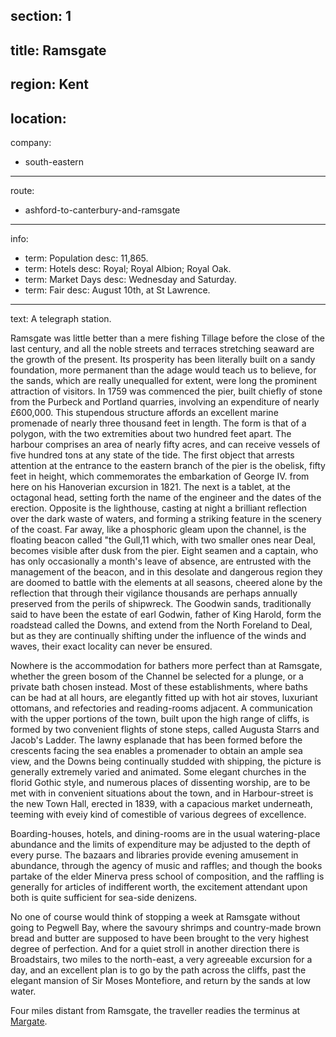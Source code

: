section: 1
----
title: Ramsgate
----
region: Kent
----
location: 
----
company:
- south-eastern
----
route:
- ashford-to-canterbury-and-ramsgate
----
info:
- term: Population
  desc: 11,865.
- term: Hotels
  desc: Royal; Royal Albion; Royal Oak.
- term: Market Days
  desc: Wednesday and Saturday.
- term: Fair
  desc: August 10th, at St Lawrence.
----
text: A telegraph station.

Ramsgate was little better than a mere fishing Tillage before the close of the last century, and all the noble streets and terraces stretching seaward are the growth of the present. Its prosperity has been literally built on a sandy foundation, more permanent than the adage would teach us to believe, for the sands, which are really unequalled for extent, were long the prominent attraction of visitors. In 1759 was commenced the pier, built chiefly of stone from the Purbeck and Portland quarries, involving an expenditure of nearly £600,000. This stupendous structure affords an excellent marine promenade of nearly three thousand feet in length. The form is that of a polygon, with the two extremities about two hundred feet apart. The harbour comprises an area of nearly fifty acres, and can receive vessels of five hundred tons at any state of the tide. The first object that arrests attention at the entrance to the eastern branch of the pier is the obelisk, fifty feet in height, which commemorates the embarkation of George IV. from here on his Hanoverian excursion in 1821. The next is a tablet, at the octagonal head, setting forth the name of the engineer and the dates of the erection. Opposite is the lighthouse, casting at night a brilliant reflection over the dark waste of waters, and forming a striking feature in the scenery of the coast. Far away, like a phosphoric gleam upon the channel, is the floating beacon called "the Gull,11 which, with two smaller ones near Deal, becomes visible after dusk from the pier. Eight seamen and a captain, who has only occasionally a month's leave of absence, are entrusted with the management of the beacon, and in this desolate and dangerous region they are doomed to battle with the elements at all seasons, cheered alone by the reflection that through their vigilance thousands are perhaps annually preserved from the perils of shipwreck. The Goodwin sands, traditionally said to have been the estate of earl Godwin, father of King Harold, form the roadstead called the Downs, and extend from the North Foreland to Deal, but as they are continually shifting under the influence of the winds and waves, their exact locality can never be ensured.

Nowhere is the accommodation for bathers more perfect than at Ramsgate, whether the green bosom of the Channel be selected for a plunge, or a private bath chosen instead. Most of these establishments, where baths can be had at all hours, are elegantly fitted up with hot air stoves, luxuriant ottomans, and refectories and reading-rooms adjacent. A communication with the upper portions of the town, built upon the high range of cliffs, is formed by two convenient flights of stone steps, called Augusta Starrs and Jacob's Ladder. The lawny esplanade that has been formed before the crescents facing the sea enables a promenader to obtain an ample sea view, and the Downs being continually studded with shipping, the picture is generally extremely varied and animated. Some elegant churches in the florid Gothic style, and numerous places of dissenting worship, are to be met with in convenient situations about the town, and in Harbour-street is the new Town Hall, erected in 1839, with a capacious market underneath, teeming with eveiy kind of comestible of various degrees of excellence.

Boarding-houses, hotels, and dining-rooms are in the usual watering-place abundance and the limits of expenditure may be adjusted to the depth of every purse. The bazaars and libraries provide evening amusement in abundance, through the agency of music and raffles; and though the books partake of the elder Minerva press school of composition, and the raffling is generally for articles of indifferent worth, the excitement attendant upon both is quite sufficient for sea-side denizens.

No one of course would think of stopping a week at Ramsgate without going to Pegwell Bay, where the savoury shrimps and country-made brown bread and butter are supposed to have been brought to the very highest degree of perfection. And for a quiet stroll in another direction there is Broadstairs, two miles to the north-east, a very agreeable excursion for a day, and an excellent plan is to go by the path across the cliffs, past the elegant mansion of Sir Moses Montefiore, and return by the sands at low water.

Four miles distant from Ramsgate, the traveller readies the terminus at [Margate](/stations/margate).
